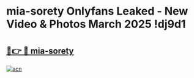 # mia-sorety Onlyfans Leaked - New Video & Photos March 2025 !dj9d1

# <h2><a href="https://qti0u9.iuczelnia.edu.pl?title=mia-sorety&ref=dj9d1">🔗👉 🔴 mia-sorety</a></h2>

[![acn](https://github.com/user-attachments/assets/0f9c940e-d8b0-45ae-aac7-cd30a18b3e1c)](https://qti0u9.iuczelnia.edu.pl?title=mia-sorety&ref=dj9d1)

